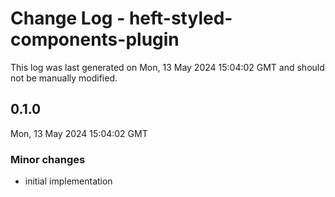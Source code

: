 # Change Log - heft-styled-components-plugin

This log was last generated on Mon, 13 May 2024 15:04:02 GMT and should not be manually modified.

## 0.1.0
Mon, 13 May 2024 15:04:02 GMT

### Minor changes

- initial implementation

